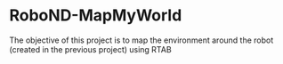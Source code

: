 # RoboND-MapMyWorld

The objective of this project is to map the environment around the robot (created in the previous project) using RTAB 